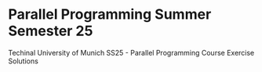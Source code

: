 # Parallel Programming Summer Semester 25
Techinal University of Munich SS25 - Parallel Programming Course Exercise Solutions 
